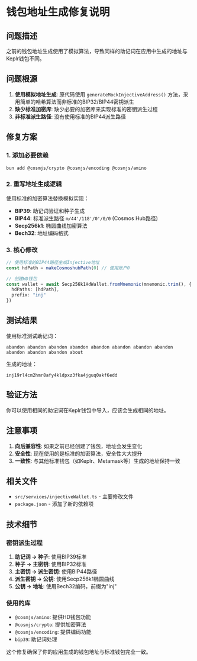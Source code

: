 # 钱包地址生成修复说明

## 问题描述

之前的钱包地址生成使用了模拟算法，导致同样的助记词在应用中生成的地址与Keplr钱包不同。

## 问题根源

1. **使用模拟地址生成**: 原代码使用 `generateMockInjectiveAddress()` 方法，采用简单的哈希算法而非标准的BIP32/BIP44密钥派生
2. **缺少标准加密库**: 缺少必要的加密库来实现标准的密钥派生过程
3. **非标准派生路径**: 没有使用标准的BIP44派生路径

## 修复方案

### 1. 添加必要依赖

```bash
bun add @cosmjs/crypto @cosmjs/encoding @cosmjs/amino
```

### 2. 重写地址生成逻辑

使用标准的加密算法替换模拟实现：

- **BIP39**: 助记词验证和种子生成
- **BIP44**: 标准派生路径 `m/44'/118'/0'/0/0` (Cosmos Hub路径)
- **Secp256k1**: 椭圆曲线加密算法
- **Bech32**: 地址编码格式

### 3. 核心修改

```typescript
// 使用标准的BIP44路径生成Injective地址
const hdPath = makeCosmoshubPath(0) // 使用账户0

// 创建HD钱包
const wallet = await Secp256k1HdWallet.fromMnemonic(mnemonic.trim(), {
  hdPaths: [hdPath],
  prefix: "inj"
})
```

## 测试结果

使用标准测试助记词：
```
abandon abandon abandon abandon abandon abandon abandon abandon abandon abandon abandon about
```

生成的地址：
```
inj19rl4cm2hmr8afy4kldpxz3fka4jguq0akf6edd
```

## 验证方法

你可以使用相同的助记词在Keplr钱包中导入，应该会生成相同的地址。

## 注意事项

1. **向后兼容性**: 如果之前已经创建了钱包，地址会发生变化
2. **安全性**: 现在使用的是标准的加密算法，安全性大大提升
3. **一致性**: 与其他标准钱包（如Keplr、Metamask等）生成的地址保持一致

## 相关文件

- `src/services/injectiveWallet.ts` - 主要修改文件
- `package.json` - 添加了新的依赖项

## 技术细节

### 密钥派生过程

1. **助记词 → 种子**: 使用BIP39标准
2. **种子 → 主密钥**: 使用BIP32标准
3. **主密钥 → 派生密钥**: 使用BIP44路径
4. **派生密钥 → 公钥**: 使用Secp256k1椭圆曲线
5. **公钥 → 地址**: 使用Bech32编码，前缀为"inj"

### 使用的库

- `@cosmjs/amino`: 提供HD钱包功能
- `@cosmjs/crypto`: 提供加密算法
- `@cosmjs/encoding`: 提供编码功能
- `bip39`: 助记词处理

这个修复确保了你的应用生成的钱包地址与标准钱包完全一致。
